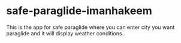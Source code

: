 # safe-paraglide-imanhakeem
This is the app for safe paraglide where you can enter city you want paraglide and it will display weather conditions.
